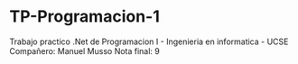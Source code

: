 # TP-Programacion-1

Trabajo practico .Net de Programacion I - Ingenieria en informatica - UCSE
Compañero: Manuel Musso
Nota final: 9
